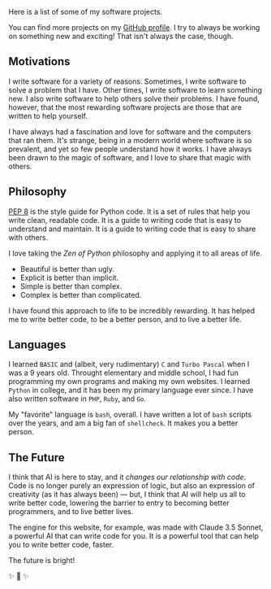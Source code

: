 Here is a list of some of my software projects.

You can find more projects on my [GitHub profile](https://github.com/kennethreitz).
I try to always be working on something new and exciting! That isn't always the case, though.

## Motivations

I write software for a variety of reasons. Sometimes, I write software to solve a problem that I have. Other times, I write software to learn something new. I also write software to help others solve their problems. I have found, however, that the most rewarding software projects are those that are written to help yourself.

I have always had a fascination and love for software and the computers that ran them. It's strange, being in a modern world where software is so prevalent, and yet so few people understand how it works. I have always been drawn to the magic of software, and I love to share that magic with others.

## Philosophy

[PEP 8](/software/websites/pep8-org) is the style guide for Python code. It is a set of rules that help you write clean, readable code. It is a guide to writing code that is easy to understand and maintain. It is a guide to writing code that is easy to share with others.

I love taking the *Zen of Python* philosophy and applying it to all areas of life.

- Beautiful is better than ugly.
- Explicit is better than implicit.
- Simple is better than complex.
- Complex is better than complicated.

I have found this approach to life to be incredibly rewarding. It has helped me to write better code, to be a better person, and to live a better life.

## Languages

I learned `BASIC` and (albeit, very rudimentary) `C` and `Turbo Pascal` when I was a 9 years old. Throught elementary and middle school, I had fun programming my own programs and making my own websites. I learned `Python` in college, and it has been my primary language ever since. I have also written software in `PHP`, `Ruby`, and `Go`.

My "favorite" language is `bash`, overall. I have written a lot of `bash` scripts over the years, and am a big fan of `shellcheck`. It makes you a better person.

## The Future

I think that AI is here to stay, and it *changes our relationship with code*. Code is no longer purely an expression of logic, but also an expression of creativity (as it has always been) — but, I think that AI will help us all to write better code, lowering the barrier to entry to becoming better programmers, and to live better lives.

The engine for this website, for example, was made with Claude 3.5 Sonnet, a powerful AI that can write code for you. It is a powerful tool that can help you to write better code, faster.

The future is bright!


✨ 🍰 ✨

